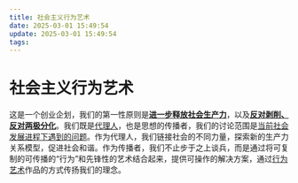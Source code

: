```yaml
---
title: 社会主义行为艺术
date: 2025-03-01 15:49:54
update: 2025-03-01 15:49:54
tags:
---
```


# 社会主义行为艺术

这是一个创业企划，我们的第一性原则是[**进一步释放社会生产力**](ideology)，以及[**反对剥削、反对两极分化**](reallocation)。我们既是[代理人](agent)，也是思想的传播者，我们的讨论范围是[当前社会发展进程下遇到的问题](infrastructure)。作为代理人，我们链接社会的不同力量，探索新的生产力关系模型，促进社会和谐。作为传播者，我们不止步于之上谈兵，而是通过将可复制的可传播的“行为”和先锋性的艺术结合起来，提供可操作的解决方案，通过[行为艺术](performance_art)作品的方式传扬我们的理念。
